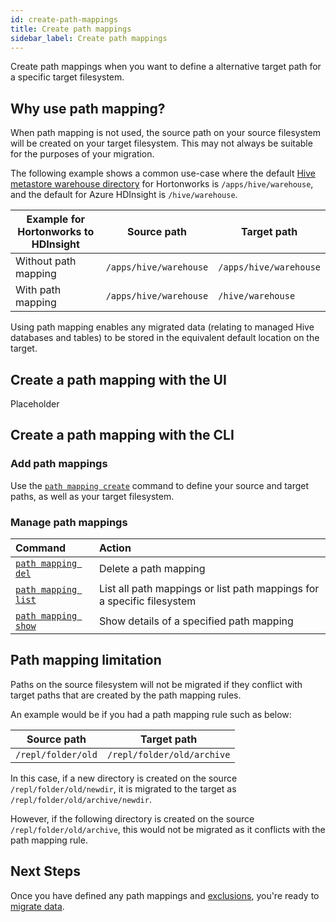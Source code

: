 ```yaml
---
id: create-path-mappings
title: Create path mappings
sidebar_label: Create path mappings
---
```


Create path mappings when you want to define a alternative target path for a specific target filesystem.

## Why use path mapping?

When path mapping is not used, the source path on your source filesystem will be created on your target filesystem. This may not always be suitable for the purposes of your migration.

The following example shows a common use-case where the default [Hive metastore warehouse directory](https://cwiki.apache.org/confluence/display/Hive/Configuration+Properties#ConfigurationProperties-hive.metastore.warehouse.dir) for Hortonworks is `/apps/hive/warehouse`, and the default for Azure HDInsight is `/hive/warehouse`.

| Example for Hortonworks to HDInsight | Source path | Target path |
|---|---|---|
| Without path mapping | `/apps/hive/warehouse` | `/apps/hive/warehouse` |
| With path mapping | `/apps/hive/warehouse` | `/hive/warehouse` |

Using path mapping enables any migrated data (relating to managed Hive databases and tables) to be stored in the equivalent default location on the target.

## Create a path mapping with the UI

Placeholder

## Create a path mapping with the CLI

### Add path mappings

Use the [`path mapping create`](./command-reference.md#path-mapping-create) command to define your source and target paths, as well as your target filesystem.

### Manage path mappings

| Command | Action |
|:---|:---|
| [`path mapping del`](./command-reference.md#path-mapping-del) | Delete a path mapping |
| [`path mapping list`](./command-reference.md#path-mapping-list) | List all path mappings or list path mappings for a specific filesystem |
| [`path mapping show`](./command-reference.md#path-mapping-show) | Show details of a specified path mapping |

## Path mapping limitation

Paths on the source filesystem will not be migrated if they conflict with target paths that are created by the path mapping rules.

An example would be if you had a path mapping rule such as below:

| Source path | Target path |
|---|---|
| `/repl/folder/old` | `/repl/folder/old/archive` |

In this case, if a new directory is created on the source `/repl/folder/old/newdir`, it is migrated to the target as `/repl/folder/old/archive/newdir`.

However, if the following directory is created on the source `/repl/folder/old/archive`, this would not be migrated as it conflicts with the path mapping rule.

## Next Steps

Once you have defined any path mappings and [exclusions](./configure-exclusions.md), you're ready to [migrate data](./create-migration.md).
